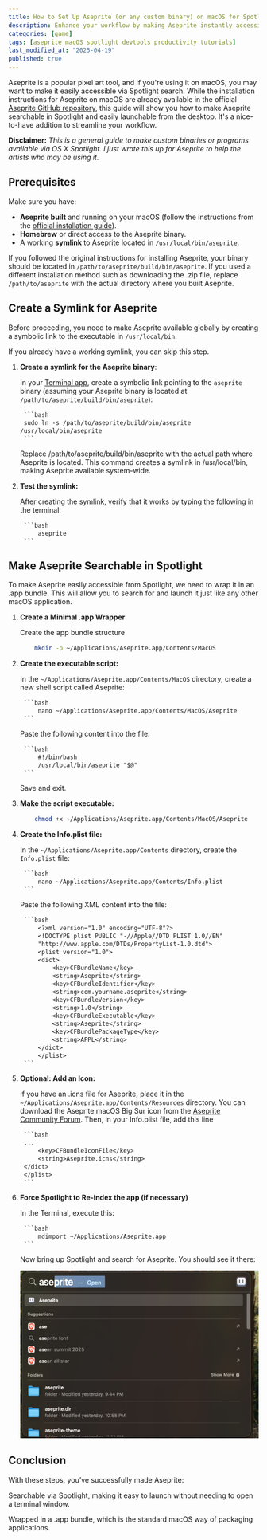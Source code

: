 ```yaml
---
title: How to Set Up Aseprite (or any custom binary) on macOS for Spotlight Search
description: Enhance your workflow by making Aseprite instantly accessible without the need for terminal commands.
categories: [game] 
tags: [aseprite macOS spotlight devtools productivity tutorials]
last_modified_at: "2025-04-19"
published: true
---
```


Aseprite is a popular pixel art tool, and if you're using it on macOS, you may want to make it easily accessible via Spotlight search. While the installation instructions for Aseprite on macOS are already available in the official [Aseprite GitHub repository](https://github.com/aseprite/aseprite/blob/main/INSTALL.md#macos-dependencies), this guide will show you how to make Aseprite searchable in Spotlight and easily launchable from the desktop. It's a nice-to-have addition to streamline your workflow.

**Disclaimer:** _This is a general guide to make custom binaries or programs available via OS X Spotlight. I just wrote this up for Aseprite to help the artists who may be using it._



## Prerequisites

Make sure you have:
- **Aseprite built** and running on your macOS (follow the instructions from the [official installation guide](https://github.com/aseprite/aseprite/blob/main/INSTALL.md#macos-dependencies)).
- **Homebrew** or direct access to the Aseprite binary.
- A working **symlink** to Aseprite located in `/usr/local/bin/aseprite`.

If you followed the original instructions for installing Aseprite, your binary should be located in `/path/to/aseprite/build/bin/aseprite`. If you used a different installation method such as downloading the .zip file, replace `/path/to/aseprite` with the actual directory where you built Aseprite. 



## Create a Symlink for Aseprite

Before proceeding, you need to make Aseprite available globally by creating a symbolic link to the executable in `/usr/local/bin`.

If you already have a working symlink, you can skip this step.

1. **Create a symlink for the Aseprite binary**:

   In your [Terminal app](https://support.apple.com/en-my/guide/terminal/apd5265185d-f365-44cb-8b09-71a064a42125/mac#open-terminal), create a symbolic link pointing to the `aseprite` binary (assuming your Aseprite binary is located at `/path/to/aseprite/build/bin/aseprite`):

        ```bash
        sudo ln -s /path/to/aseprite/build/bin/aseprite /usr/local/bin/aseprite
        ```

   Replace /path/to/aseprite/build/bin/aseprite with the actual path where Aseprite is located. This command creates a symlink in /usr/local/bin, making Aseprite available system-wide.


2. **Test the symlink:**

    After creating the symlink, verify that it works by typing the following in the terminal:

        ```bash
            aseprite
        ```


## Make Aseprite Searchable in Spotlight

To make Aseprite easily accessible from Spotlight, we need to wrap it in an .app bundle. This will allow you to search for and launch it just like any other macOS application.

1. **Create a Minimal .app Wrapper**

    Create the app bundle structure

    ```bash
        mkdir -p ~/Applications/Aseprite.app/Contents/MacOS
    ```


2. **Create the executable script:**

    In the `~/Applications/Aseprite.app/Contents/MacOS` directory, create a new shell script called Aseprite:

        ```bash
            nano ~/Applications/Aseprite.app/Contents/MacOS/Aseprite
        ```

    Paste the following content into the file:

        ```bash
            #!/bin/bash
            /usr/local/bin/aseprite "$@"
        ```

    Save and exit.


3. **Make the script executable:**


    ```bash
        chmod +x ~/Applications/Aseprite.app/Contents/MacOS/Aseprite
    ```

4. **Create the Info.plist file:**

    In the `~/Applications/Aseprite.app/Contents` directory, create the `Info.plist` file:

        ```bash
            nano ~/Applications/Aseprite.app/Contents/Info.plist
        ```

    Paste the following XML content into the file:


        ```bash
            <?xml version="1.0" encoding="UTF-8"?>
            <!DOCTYPE plist PUBLIC "-//Apple//DTD PLIST 1.0//EN"
            "http://www.apple.com/DTDs/PropertyList-1.0.dtd">
            <plist version="1.0">
            <dict>
                <key>CFBundleName</key>
                <string>Aseprite</string>
                <key>CFBundleIdentifier</key>
                <string>com.yourname.aseprite</string>
                <key>CFBundleVersion</key>
                <string>1.0</string>
                <key>CFBundleExecutable</key>
                <string>Aseprite</string>
                <key>CFBundlePackageType</key>
                <string>APPL</string>
            </dict>
            </plist>
        ```

5. **Optional: Add an Icon:**

    If you have an .icns file for Aseprite, place it in the `~/Applications/Aseprite.app/Contents/Resources` directory. You can download the Aseprite macOS Big Sur icon from the [Aseprite Community Forum](https://community.aseprite.org/t/download-aseprite-macos-big-sur-icon/7431). Then, in your Info.plist file, add this line 

        ```bash
        ...
            <key>CFBundleIconFile</key>
            <string>Aseprite.icns</string>
        </dict>
        </plist>
        ```

6. **Force Spotlight to Re-index the app (if necessary)**

    In the Terminal, execute this: 

        ```bash
            mdimport ~/Applications/Aseprite.app
        ```

    Now bring up Spotlight and search for Aseprite. You should see it there: 

    ![Aseprite Search](/assets/img/posts/aseprite-search.png)



## Conclusion

With these steps, you’ve successfully made Aseprite:

Searchable via Spotlight, making it easy to launch without needing to open a terminal window.

Wrapped in a .app bundle, which is the standard macOS way of packaging applications.






